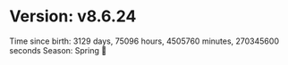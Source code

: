 # Version: v8.6.24
Time since birth: 3129 days, 75096 hours, 4505760 minutes, 270345600 seconds
Season: Spring 🌸
